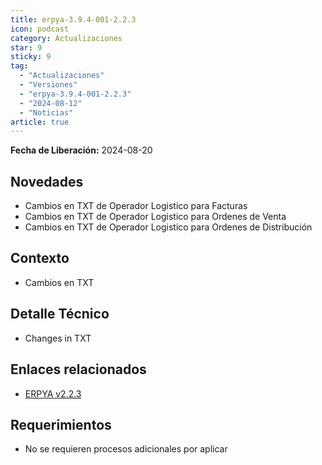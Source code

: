 ```yaml
---
title: erpya-3.9.4-001-2.2.3
icon: podcast
category: Actualizaciones
star: 9
sticky: 9
tag:
  - "Actualizaciones"
  - "Versiones"
  - "erpya-3.9.4-001-2.2.3"
  - "2024-08-12"
  - "Noticias"
article: true
---
```


**Fecha de Liberación:** 2024-08-20

## Novedades

- Cambios en TXT de Operador Logistico para Facturas
- Cambios en TXT de Operador Logistico para Ordenes de Venta
- Cambios en TXT de Operador Logistico para Ordenes de Distribución

## Contexto

- Cambios en TXT

## Detalle Técnico

- Changes in TXT

## Enlaces relacionados

- [ERPYA v2.2.3](https://github.com/erpya/adempiere_patch_zk/releases/tag/2.2.3)

## Requerimientos

- No se requieren procesos adicionales por aplicar

